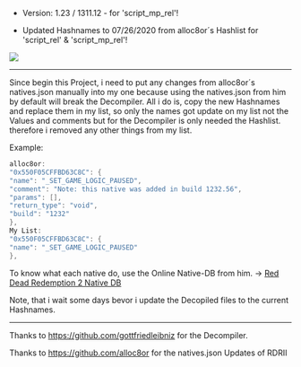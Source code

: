 - Version: 1.23 / 1311.12 - for 'script_mp_rel'!

- Updated Hashnames to 07/26/2020 from alloc8or´s Hashlist for 'script_rel' & 'script_mp_rel'!

![](https://s12.directupload.net/images/200508/asvg4ni3.png)

------------

Since begin this Project, i need to put any changes from alloc8or´s natives.json manually into my one because using the natives.json from him by default will break the Decompiler.
All i do is, copy the new Hashnames and replace them in my list, so only the names got update on my list not the Values and comments but for the Decompiler is only needed the Hashlist. therefore i removed any other things from my list.

Example:
```c
alloc8or:
"0x550F05CFFBD63C8C": {
"name": "_SET_GAME_LOGIC_PAUSED",
"comment": "Note: this native was added in build 1232.56",
"params": [],
"return_type": "void",
"build": "1232"
},
My List:
"0x550F05CFFBD63C8C": {
"name": "_SET_GAME_LOGIC_PAUSED"
},
```

To know what each native do, use the Online Native-DB from him. -> [Red Dead Redemption 2 Native DB](https://alloc8or.re/rdr3/nativedb/)

Note, that i wait some days bevor i update the Decopiled files to the current Hashnames.

------------

Thanks to https://github.com/gottfriedleibniz for the Decompiler.

Thanks to https://github.com/alloc8or for the natives.json Updates of RDRII